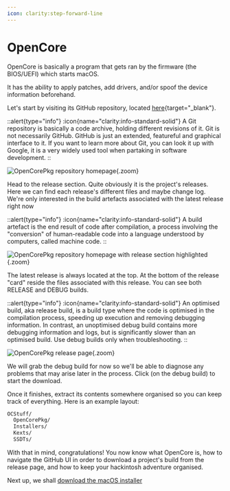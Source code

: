 ```yaml
---
icon: clarity:step-forward-line
---
```


# OpenCore

OpenCore is basically a program that gets ran by the firmware (the BIOS/UEFI) which starts macOS.

It has the ability to apply patches, add drivers, and/or spoof the device information beforehand.

Let's start by visiting its GitHub repository, located [here](https://github.com/Acidanthera/OpenCorePkg){target="_blank"}.

::alert{type="info"}
:icon{name="clarity:info-standard-solid"} A Git repository is basically a code archive, holding different revisions of it. Git is not necessarily GitHub. GitHub is just an extended, featureful and graphical interface to it. If you want to learn more about Git, you can look it up with Google, it is a very widely used tool when partaking in software development.
::

![OpenCorePkg repository homepage](/images/screenshot-opencorepkg.png){.zoom}

Head to the release section. Quite obviously it is the project's releases. Here we can find each release's different files and maybe change log. We're only interested in the build artefacts associated with the latest release right now

::alert{type="info"}
:icon{name="clarity:info-standard-solid"} A build artefact is the end result of code after compilation, a process involving the "conversion" of human-readable code into a language understood by computers, called machine code.
::

![OpenCorePkg repository homepage with release section highlighted](/images/screenshot-opencorepkg-release-section.png){.zoom}

The latest release is always located at the top. At the bottom of the release "card" reside the files associated with this release. You can see both RELEASE and DEBUG builds.

::alert{type="info"}
:icon{name="clarity:info-standard-solid"} An optimised build, aka release build, is a build type where the code is optimised in the compilation process, speeding up execution and removing debugging information. In contrast, an unoptimised debug build contains more debugging information and logs, but is significantly slower than an optimised build. Use debug builds only when troubleshooting.
::

![OpenCorePkg release page](/images/screenshot-opencorepkg-release-page.png){.zoom}

We will grab the debug build for now so we'll be able to diagnose any problems that may arise later in the process. Click (on the debug build) to start the download.

Once it finishes, extract its contents somewhere organised so you can keep track of everything. Here is an example layout:

```bash
OCStuff/
  OpenCorePkg/
  Installers/
  Kexts/
  SSDTs/
```

With that in mind, congratulations! You now know what OpenCore is, how to navigate the GitHub UI in order to download a project's build from the release page, and how to keep your hackintosh adventure organised.

Next up, we shall [download the macOS installer](/guide/gathering-files/installer)
